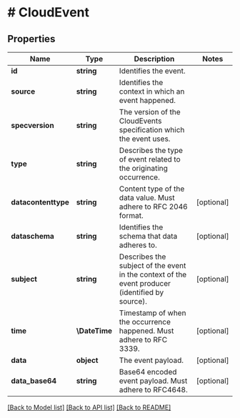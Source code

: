 # # CloudEvent

## Properties

Name | Type | Description | Notes
------------ | ------------- | ------------- | -------------
**id** | **string** | Identifies the event. |
**source** | **string** | Identifies the context in which an event happened. |
**specversion** | **string** | The version of the CloudEvents specification which the event uses. |
**type** | **string** | Describes the type of event related to the originating occurrence. |
**datacontenttype** | **string** | Content type of the data value. Must adhere to RFC 2046 format. | [optional]
**dataschema** | **string** | Identifies the schema that data adheres to. | [optional]
**subject** | **string** | Describes the subject of the event in the context of the event producer (identified by source). | [optional]
**time** | **\DateTime** | Timestamp of when the occurrence happened. Must adhere to RFC 3339. | [optional]
**data** | **object** | The event payload. | [optional]
**data_base64** | **string** | Base64 encoded event payload. Must adhere to RFC4648. | [optional]

[[Back to Model list]](../../README.md#models) [[Back to API list]](../../README.md#endpoints) [[Back to README]](../../README.md)
